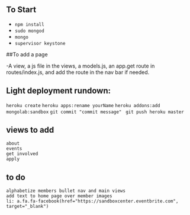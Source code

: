 


## To Start
* `npm install`
* `sudo mongod`
* `mongo`
* `supervisor keystone`


##To add a page

-A view, a js file in the views, a models.js, an app.get route in routes/index.js, and add the route in the nav bar if needed.


## Light deployment rundown:
  `heroku create`
  `heroku apps:rename yourName`
  `heroku addons:add mongolab:sandbox`
  `git commit "commit message" `
  `git push heroku master`

## views to add
    about
    events
    get involved
    apply

## to do
	alphabetize members bullet nav and main views
	add text to home page over member images
	li: a.fa.fa-facebook(href="https://sandboxcenter.eventbrite.com", target="_blank")


